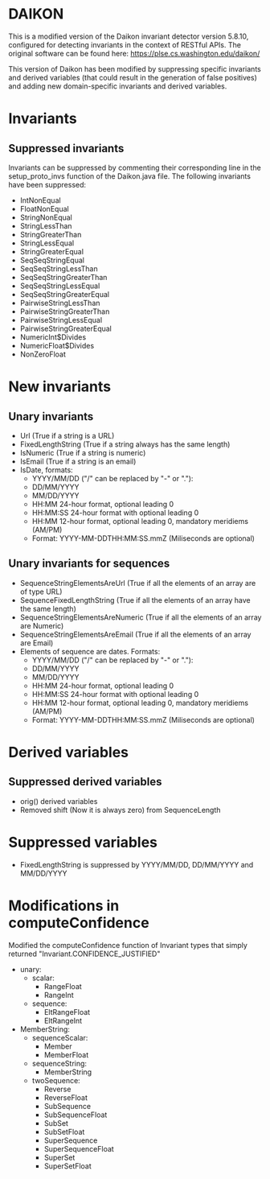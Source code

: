 # DAIKON
This is a modified version of the Daikon invariant detector version 5.8.10, configured for detecting invariants
in the context of RESTful APIs. The original software can be found here: https://plse.cs.washington.edu/daikon/

This version of Daikon has been modified by suppressing specific invariants and derived variables (that could result in the generation of
false positives) and adding new domain-specific invariants and derived variables.

# Invariants
## Suppressed invariants
Invariants can be suppressed by commenting their corresponding line in the setup_proto_invs function of the Daikon.java
file. The following invariants have been suppressed:

- IntNonEqual
- FloatNonEqual
- StringNonEqual
- StringLessThan
- StringGreaterThan
- StringLessEqual
- StringGreaterEqual
- SeqSeqStringEqual
- SeqSeqStringLessThan
- SeqSeqStringGreaterThan
- SeqSeqStringLessEqual
- SeqSeqStringGreaterEqual
- PairwiseStringLessThan
- PairwiseStringGreaterThan
- PairwiseStringLessEqual
- PairwiseStringGreaterEqual
- NumericInt$Divides
- NumericFloat$Divides
- NonZeroFloat

# New invariants
## Unary invariants
- Url (True if a string is a URL)
- FixedLengthString (True if a string always has the same length)
- IsNumeric (True if a string is numeric)
- IsEmail (True if a string is an email)
- IsDate, formats:
	- YYYY/MM/DD ("/" can be replaced by "-" or "."):	
	- DD/MM/YYYY
	- MM/DD/YYYY
	- HH:MM 24-hour format, optional leading 0
	- HH:MM:SS 24-hour format with optional leading 0
	- HH:MM 12-hour format, optional leading 0, mandatory meridiems (AM/PM)
	- Format: YYYY-MM-DDTHH:MM:SS.mmZ (Miliseconds are optional)

## Unary invariants for sequences
- SequenceStringElementsAreUrl (True if all the elements of an array are of type URL)
- SequenceFixedLengthString (True if all the elements of an array have the same length)
- SequenceStringElementsAreNumeric (True if all the elements of an array are Numeric)
- SequenceStringElementsAreEmail (True if all the elements of an array are Email)
- Elements of sequence are dates. Formats:
	- YYYY/MM/DD ("/" can be replaced by "-" or "."):	
	- DD/MM/YYYY
	- MM/DD/YYYY
	- HH:MM 24-hour format, optional leading 0
	- HH:MM:SS 24-hour format with optional leading 0
	- HH:MM 12-hour format, optional leading 0, mandatory meridiems (AM/PM)
	- Format: YYYY-MM-DDTHH:MM:SS.mmZ (Miliseconds are optional)

# Derived variables
## Suppressed derived variables
- orig() derived variables
- Removed shift (Now it is always zero) from SequenceLength

# Suppressed variables
- FixedLengthString is suppressed by YYYY/MM/DD, DD/MM/YYYY and MM/DD/YYYY

# Modifications in computeConfidence
Modified the computeConfidence function of Invariant types that simply returned "Invariant.CONFIDENCE_JUSTIFIED"
- unary:
	- scalar:
		- RangeFloat
		- RangeInt
	- sequence:
		- EltRangeFloat
		- EltRangeInt
- MemberString:
	- sequenceScalar:
		- Member
		- MemberFloat
	- sequenceString:
		- MemberString
	- twoSequence:
		- Reverse
		- ReverseFloat
		- SubSequence
		- SubSequenceFloat
		- SubSet
		- SubSetFloat
		- SuperSequence
		- SuperSequenceFloat
		- SuperSet
		- SuperSetFloat